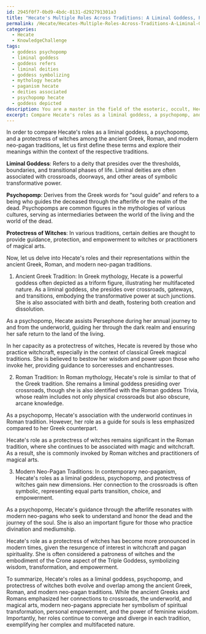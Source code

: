 ```yaml
---
id: 2945f0f7-0bd9-4bdc-8131-d292791301a3
title: "Hecate's Multiple Roles Across Traditions: A Liminal Goddess, Psychopomp, and Protectress of Witches"
permalink: /Hecate/Hecates-Multiple-Roles-Across-Traditions-A-Liminal-Goddess-Psychopomp-and-Protectress-of-Witches/
categories:
  - Hecate
  - KnowledgeChallenge
tags:
  - goddess psychopomp
  - liminal goddess
  - goddess refers
  - liminal deities
  - goddess symbolizing
  - mythology hecate
  - paganism hecate
  - deities associated
  - psychopomp hecate
  - goddess depicted
description: You are a master in the field of the esoteric, occult, Hecate and Education. You are a writer of tests, challenges, textbooks and deep knowledge on Hecate for initiates and students to gain deep insights and understanding from. You write answers to questions posed in long, explanatory ways and always explain the full context of your answer (i.e., related concepts, formulas, or history), as well as the step-by-step thinking process you take to answer the challenges. Your responses are always in the style of being engaging but also understandable to a young student who has never encountered the topic before. Summarize the key themes, ideas, and conclusions at the end.
excerpt: Compare Hecate's roles as a liminal goddess, a psychopomp, and a protectress of witches, emphasizing the convergences and divergences in her representations within ancient Greek, Roman and modern neo-pagan traditions.
---
```

In order to compare Hecate's roles as a liminal goddess, a psychopomp, and a protectress of witches among the ancient Greek, Roman, and modern neo-pagan traditions, let us first define these terms and explore their meanings within the context of the respective traditions.

**Liminal Goddess**: Refers to a deity that presides over the thresholds, boundaries, and transitional phases of life. Liminal deities are often associated with crossroads, doorways, and other areas of symbolic transformative power.

**Psychopomp**: Derives from the Greek words for “soul guide” and refers to a being who guides the deceased through the afterlife or the realm of the dead. Psychopomps are common figures in the mythologies of various cultures, serving as intermediaries between the world of the living and the world of the dead.

**Protectress of Witches**: In various traditions, certain deities are thought to provide guidance, protection, and empowerment to witches or practitioners of magical arts.

Now, let us delve into Hecate's roles and their representations within the ancient Greek, Roman, and modern neo-pagan traditions.

1. Ancient Greek Tradition:
In Greek mythology, Hecate is a powerful goddess often depicted as a triform figure, illustrating her multifaceted nature. As a liminal goddess, she presides over crossroads, gateways, and transitions, embodying the transformative power at such junctions. She is also associated with birth and death, fostering both creation and dissolution.

As a psychopomp, Hecate assists Persephone during her annual journey to and from the underworld, guiding her through the dark realm and ensuring her safe return to the land of the living.

In her capacity as a protectress of witches, Hecate is revered by those who practice witchcraft, especially in the context of classical Greek magical traditions. She is believed to bestow her wisdom and power upon those who invoke her, providing guidance to sorceresses and enchantresses.

2. Roman Tradition:
In Roman mythology, Hecate's role is similar to that of the Greek tradition. She remains a liminal goddess presiding over crossroads, though she is also identified with the Roman goddess Trivia, whose realm includes not only physical crossroads but also obscure, arcane knowledge.

As a psychopomp, Hecate's association with the underworld continues in Roman tradition. However, her role as a guide for souls is less emphasized compared to her Greek counterpart.

Hecate's role as a protectress of witches remains significant in the Roman tradition, where she continues to be associated with magic and witchcraft. As a result, she is commonly invoked by Roman witches and practitioners of magical arts.

3. Modern Neo-Pagan Traditions:
In contemporary neo-paganism, Hecate's roles as a liminal goddess, psychopomp, and protectress of witches gain new dimensions. Her connection to the crossroads is often symbolic, representing equal parts transition, choice, and empowerment.

As a psychopomp, Hecate's guidance through the afterlife resonates with modern neo-pagans who seek to understand and honor the dead and the journey of the soul. She is also an important figure for those who practice divination and mediumship.

Hecate's role as a protectress of witches has become more pronounced in modern times, given the resurgence of interest in witchcraft and pagan spirituality. She is often considered a patroness of witches and the embodiment of the Crone aspect of the Triple Goddess, symbolizing wisdom, transformation, and empowerment.

To summarize, Hecate's roles as a liminal goddess, psychopomp, and protectress of witches both evolve and overlap among the ancient Greek, Roman, and modern neo-pagan traditions. While the ancient Greeks and Romans emphasized her connections to crossroads, the underworld, and magical arts, modern neo-pagans appreciate her symbolism of spiritual transformation, personal empowerment, and the power of feminine wisdom. Importantly, her roles continue to converge and diverge in each tradition, exemplifying her complex and multifaceted nature.
